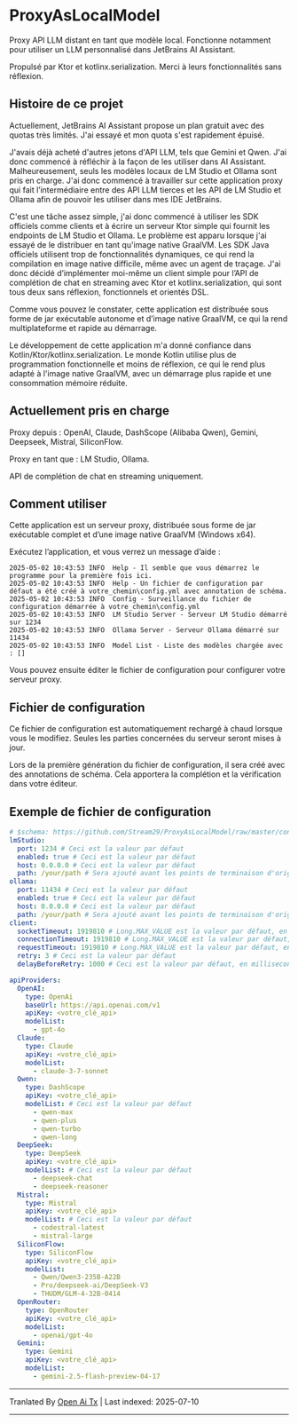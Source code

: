 # ProxyAsLocalModel

Proxy API LLM distant en tant que modèle local. Fonctionne notamment pour utiliser un LLM personnalisé dans JetBrains AI Assistant.

Propulsé par Ktor et kotlinx.serialization. Merci à leurs fonctionnalités sans réflexion.

## Histoire de ce projet

Actuellement, JetBrains AI Assistant propose un plan gratuit avec des quotas très limités. J'ai essayé et mon quota s'est rapidement épuisé.

J'avais déjà acheté d'autres jetons d'API LLM, tels que Gemini et Qwen. J'ai donc commencé à réfléchir à la façon de les utiliser dans AI Assistant. Malheureusement, seuls les modèles locaux de LM Studio et Ollama sont pris en charge. J'ai donc commencé à travailler sur cette application proxy qui fait l’intermédiaire entre des API LLM tierces et les API de LM Studio et Ollama afin de pouvoir les utiliser dans mes IDE JetBrains.

C'est une tâche assez simple, j'ai donc commencé à utiliser les SDK officiels comme clients et à écrire un serveur Ktor simple qui fournit les endpoints de LM Studio et Ollama. Le problème est apparu lorsque j'ai essayé de le distribuer en tant qu'image native GraalVM. Les SDK Java officiels utilisent trop de fonctionnalités dynamiques, ce qui rend la compilation en image native difficile, même avec un agent de traçage. J'ai donc décidé d’implémenter moi-même un client simple pour l’API de complétion de chat en streaming avec Ktor et kotlinx.serialization, qui sont tous deux sans réflexion, fonctionnels et orientés DSL.

Comme vous pouvez le constater, cette application est distribuée sous forme de jar exécutable autonome et d’image native GraalVM, ce qui la rend multiplateforme et rapide au démarrage.

Le développement de cette application m'a donné confiance dans Kotlin/Ktor/kotlinx.serialization. Le monde Kotlin utilise plus de programmation fonctionnelle et moins de réflexion, ce qui le rend plus adapté à l'image native GraalVM, avec un démarrage plus rapide et une consommation mémoire réduite.

## Actuellement pris en charge

Proxy depuis : OpenAI, Claude, DashScope (Alibaba Qwen), Gemini, Deepseek, Mistral, SiliconFlow.

Proxy en tant que : LM Studio, Ollama.

API de complétion de chat en streaming uniquement.
## Comment utiliser

Cette application est un serveur proxy, distribuée sous forme de jar exécutable complet et d’une image native GraalVM (Windows x64).

Exécutez l’application, et vous verrez un message d’aide :

```
2025-05-02 10:43:53 INFO  Help - Il semble que vous démarrez le programme pour la première fois ici.
2025-05-02 10:43:53 INFO  Help - Un fichier de configuration par défaut a été créé à votre_chemin\config.yml avec annotation de schéma.
2025-05-02 10:43:53 INFO  Config - Surveillance du fichier de configuration démarrée à votre_chemin\config.yml
2025-05-02 10:43:53 INFO  LM Studio Server - Serveur LM Studio démarré sur 1234
2025-05-02 10:43:53 INFO  Ollama Server - Serveur Ollama démarré sur 11434
2025-05-02 10:43:53 INFO  Model List - Liste des modèles chargée avec : []
```

Vous pouvez ensuite éditer le fichier de configuration pour configurer votre serveur proxy.

## Fichier de configuration

Ce fichier de configuration est automatiquement rechargé à chaud lorsque vous le modifiez. Seules les parties concernées du serveur seront mises à jour.

Lors de la première génération du fichier de configuration, il sera créé avec des annotations de schéma. Cela apportera la complétion et la vérification dans votre éditeur.
## Exemple de fichier de configuration

```yaml
# $schema: https://github.com/Stream29/ProxyAsLocalModel/raw/master/config_v3.schema.json
lmStudio:
  port: 1234 # Ceci est la valeur par défaut
  enabled: true # Ceci est la valeur par défaut
  host: 0.0.0.0 # Ceci est la valeur par défaut
  path: /your/path # Sera ajouté avant les points de terminaison d'origine, la valeur par défaut est vide
ollama:
  port: 11434 # Ceci est la valeur par défaut
  enabled: true # Ceci est la valeur par défaut
  host: 0.0.0.0 # Ceci est la valeur par défaut
  path: /your/path # Sera ajouté avant les points de terminaison d'origine, la valeur par défaut est vide
client:
  socketTimeout: 1919810 # Long.MAX_VALUE est la valeur par défaut, en millisecondes
  connectionTimeout: 1919810 # Long.MAX_VALUE est la valeur par défaut, en millisecondes
  requestTimeout: 1919810 # Long.MAX_VALUE est la valeur par défaut, en millisecondes
  retry: 3 # Ceci est la valeur par défaut
  delayBeforeRetry: 1000 # Ceci est la valeur par défaut, en millisecondes

apiProviders:
  OpenAI:
    type: OpenAi
    baseUrl: https://api.openai.com/v1
    apiKey: <votre_clé_api>
    modelList:
      - gpt-4o
  Claude:
    type: Claude
    apiKey: <votre_clé_api>
    modelList:
      - claude-3-7-sonnet
  Qwen:
    type: DashScope
    apiKey: <votre_clé_api>
    modelList: # Ceci est la valeur par défaut
      - qwen-max
      - qwen-plus
      - qwen-turbo
      - qwen-long
  DeepSeek:
    type: DeepSeek
    apiKey: <votre_clé_api>
    modelList: # Ceci est la valeur par défaut
      - deepseek-chat
      - deepseek-reasoner
  Mistral:
    type: Mistral
    apiKey: <votre_clé_api>
    modelList: # Ceci est la valeur par défaut
      - codestral-latest
      - mistral-large
  SiliconFlow:
    type: SiliconFlow
    apiKey: <votre_clé_api>
    modelList:
      - Qwen/Qwen3-235B-A22B
      - Pro/deepseek-ai/DeepSeek-V3
      - THUDM/GLM-4-32B-0414
  OpenRouter:
    type: OpenRouter
    apiKey: <votre_clé_api>
    modelList:
      - openai/gpt-4o
  Gemini:
    type: Gemini
    apiKey: <votre_clé_api>
    modelList:
      - gemini-2.5-flash-preview-04-17
```

---

Tranlated By [Open Ai Tx](https://github.com/OpenAiTx/OpenAiTx) | Last indexed: 2025-07-10

---